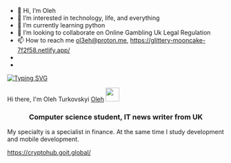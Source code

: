 - 👋 Hi, I’m Oleh 
- 👀 I’m interested in technology, life, and everything
- 🌱 I’m currently learning python
- 💞️ I’m looking to collaborate on Online Gambling Uk Legal Regulation
- 📫 How to reach me ol3eh@proton.me, https://glittery-mooncake-7f2f58.netlify.app/
- 
- 
[![Typing SVG](https://readme-typing-svg.herokuapp.com?color=%2336BCF7&lines=Computer+science+student)](https://git.io/typing-svg)

Hi there, I'm  Oleh Turkovskyi <a href="https://daniilshat.ru/" target="_blank">Oleh</a> 
<img src="https://github.com/blackcater/blackcater/raw/main/images/Hi.gif" height="32"/></h1>
<h3 align="center">Computer science student, IT news writer from UK </h3>
<!---
ol333eh/ol333eh is a ✨ special ✨ repository because its `README.md` (this file) appears on your GitHub profile.
You can click the Preview link to take a look at your changes.
--->
My specialty is a specialist in finance. At the same time I study development and mobile development.


<span class="project"><a href="https://cryptohub.goit.global/" class="project-link">https://cryptohub.goit.global/</a>
